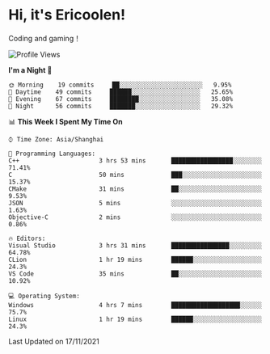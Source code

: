 # Hi, it's Ericoolen!
Coding and gaming！

<!--START_SECTION:waka-->
![Profile Views](http://img.shields.io/badge/Profile%20Views-0-blue)

**I'm a Night 🦉** 

```text
🌞 Morning    19 commits     ██░░░░░░░░░░░░░░░░░░░░░░░   9.95% 
🌆 Daytime    49 commits     ██████░░░░░░░░░░░░░░░░░░░   25.65% 
🌃 Evening    67 commits     ████████░░░░░░░░░░░░░░░░░   35.08% 
🌙 Night      56 commits     ███████░░░░░░░░░░░░░░░░░░   29.32%

```


📊 **This Week I Spent My Time On** 

```text
⌚︎ Time Zone: Asia/Shanghai

💬 Programming Languages: 
C++                      3 hrs 53 mins       █████████████████░░░░░░░░   71.41% 
C                        50 mins             ███░░░░░░░░░░░░░░░░░░░░░░   15.37% 
CMake                    31 mins             ██░░░░░░░░░░░░░░░░░░░░░░░   9.53% 
JSON                     5 mins              ░░░░░░░░░░░░░░░░░░░░░░░░░   1.63% 
Objective-C              2 mins              ░░░░░░░░░░░░░░░░░░░░░░░░░   0.86%

🔥 Editors: 
Visual Studio            3 hrs 31 mins       ████████████████░░░░░░░░░   64.78% 
CLion                    1 hr 19 mins        ██████░░░░░░░░░░░░░░░░░░░   24.3% 
VS Code                  35 mins             ██░░░░░░░░░░░░░░░░░░░░░░░   10.92%

💻 Operating System: 
Windows                  4 hrs 7 mins        ███████████████████░░░░░░   75.7% 
Linux                    1 hr 19 mins        ██████░░░░░░░░░░░░░░░░░░░   24.3%

```


 Last Updated on 17/11/2021
<!--END_SECTION:waka-->


